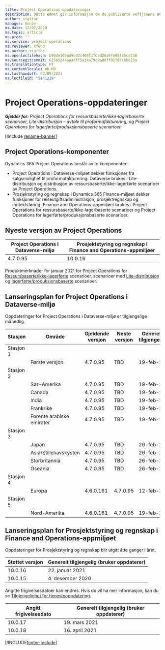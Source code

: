 ```yaml
---
title: Project Operations-oppdateringer
description: Dette emnet gir informasjon om de publiserte versjonene av Dynamics 365 Project Operations.
author: sigitac
manager: Annbe
ms.date: 12/07/2020
ms.topic: article
ms.prod: ''
ms.service: project-operations
ms.reviewer: kfend
ms.author: sigitac
ms.openlocfilehash: b90de169bd9ed2c408f1fded20a6fe95f55ce230
ms.sourcegitcommit: 625b5244aaadff5a24a79d9addff91f87c6b015a
ms.translationtype: HT
ms.contentlocale: nb-NO
ms.lasthandoff: 02/09/2021
ms.locfileid: "5141219"
---
```

# <a name="project-operations-updates"></a>Project Operations-oppdateringer

_**Gjelder for:** Project Operations for ressursbaserte/ikke-lagerbaserte scenarioer, Lite-distribusjon – avtale til proformafakturering, og Project Operations for lagerførte/produksjonsbaserte scenarioer_

[!include [rename-banner](~/includes/cc-data-platform-banner.md)]

## <a name="project-operations-components"></a>Project Operations-komponenter

Dynamics 365 Project Operations består av to komponenter:

- Project Operations i Dataverse-miljøet dekker funksjoner fra salgsmulighet til proformafakturering. Dataverse brukes i Lite-distribusjon og distribusjon av ressursbaserte/ikke-lagerførte scenarioer av Project Operations.
- Prosjektstyring og regnskap i Dynamics 365 Finance-miljøet dekker funksjoner for reiseutgiftsadministrasjon, prosjektregnskap og inntektsføring. Finance and Operations-appmiljøet brukes i Project Operations for ressursbaserte/ikke-lagerbaserte scenarioer og Project Operations for lagerførte/produksjonsbaserte scenarioer.

## <a name="project-operations-latest-version"></a>Nyeste versjon av Project Operations

| Project Operations i Dataverse-miljø | Prosjektstyring og regnskap i Finance and Operations-appmiljøer |
| --- | --- |
| 4.7.0.95 | 10.0.16 |

Produktmerknader for januar 2021 for Project Operations for [Ressursbaserte/ikke-lagerførte](whats-new-feb-2021-resource-based.md) scenarioer, scenarioer med [Lite-distribusjon](../pro/whats-new/whats-new-feb-2021-lite.md) og [lagerførte/produksjonsbaserte](../prod-pma/whats-new/whats-new-jan-2021-stocked.md) scenarioer.

## <a name="release-schedule-for-project-operations-on-dataverse-environment"></a>Lanseringsplan for Project Operations i Dataverse-miljø

Oppdateringer for Project Operations i Dataverse-miljø er tilgjengelige månedlig. 

| Stasjon   | Område        | Gjeldende versjon | Neste versjon | Generelt tilgjengelig |
|-----------|---------------|-----------------|--------------|---------------------|
| Stasjon 1 |   &nbsp;      |    &nbsp;       | &nbsp;       |      &nbsp;         |
|   &nbsp;  | Første versjon |  4.7.0.95       | TBD     | 19-feb-21           |
| Stasjon 2 |   &nbsp;      |    &nbsp;       | &nbsp;       |      &nbsp;         |
|   &nbsp;  | Sør-Amerika |  4.7.0.95       | TBD     | 19-feb-21           |
|    &nbsp; | Canada        |  4.7.0.95       | TBD     | 19-feb-21           |
|   &nbsp;  | India         |  4.7.0.95       | TBD     | 19-feb-21           |
|   &nbsp;  | Frankrike         |  4.7.0.95       | TBD     | 19-feb-21           |
|   &nbsp;  | Forente arabiske emirater         |  4.7.0.95       | TBD     | 19-feb-21           |
| Stasjon 3  |      &nbsp;   |     &nbsp;      |     &nbsp;   |      &nbsp;         |
|   &nbsp;  | Japan         |  4.7.0.95       | TBD     | 26-feb-21           |
|   &nbsp;  | Asia/Stillehavskysten  |  4.7.0.95       | TBD     | 26-feb-21           |
|   &nbsp;  | Storbritannia |  4.7.0.95       | TBD     | 26-feb-21           |
|   &nbsp;  | Oseania       |  4.7.0.95       | TBD     | 26-feb-21           |
| Stasjon 4 |     &nbsp;    |     &nbsp;      |     &nbsp;   |      &nbsp;         |
|   &nbsp;  | Europa        |  4.6.0.161       | 4.7.0.95     | 12-feb-21           |
| Stasjon 5 |     &nbsp;    |     &nbsp;      |     &nbsp;   |      &nbsp;         |
|   &nbsp;  | Nord-Amerika |  4.6.0.161       | 4.7.0.95     | 19-feb-21           |

## <a name="release-schedule-for-project-management-and-accounting-in-the-finance-and-operations-apps-environment"></a>Lanseringsplan for Prosjektstyring og regnskap i Finance and Operations-appmiljøet

Oppdateringer for Prosjektstyring og regnskap blir utgitt åtte ganger i året.

| Støttet versjon | Generelt tilgjengelig (bruker oppdaterer) |
| --- | --- |
| 10.0.16 | 22. januar 2021 |
| 10.0.15 | 4. desember 2020 |


Angitte frigivelsesdatoer kan endres. Hvis du vil ha mer informasjon, kan du se [Tilgjengelighet for tjenesteoppdatering](https://docs.microsoft.com/dynamics365/fin-ops-core/fin-ops/get-started/public-preview-releases?toc=/dynamics365/finance/toc.json).

| Angitt frigivelsesdato | Generelt tilgjengelig (bruker oppdaterer) |
| --- | --- |
| 10.0.17 | 19. mars 2021 |
| 10.0.18 | 16. april 2021 |


[!INCLUDE[footer-include](../includes/footer-banner.md)]